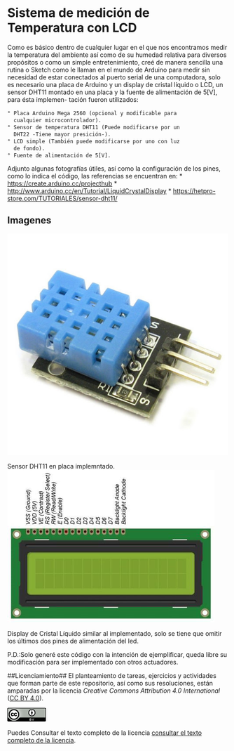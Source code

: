 # Sistema de medición de Temperatura con LCD
Como es básico dentro de cualquier lugar en el que nos encontramos 
medir la temperatura del ambiente así como de su humedad relativa
para diversos propósitos o como un simple entretenimiento, creé de
manera sencilla una rutina o Sketch como le llaman en el mundo de 
Arduino para medir sin necesidad de estar conectados al puerto 
serial de una computadora, solo es necesario una placa de Arduino
y un display de cristal líquido o LCD, un sensor DHT11 montado en 
una placa y la fuente de alimentación de 5[V], para ésta implemen-
tación fueron utilizados:

	° Placa Arduino Mega 2560 (opcional y modificable para 
	  cualquier microcontrolador).
	° Sensor de temperatura DHT11 (Puede modificarse por un 
	  DHT22 -Tiene mayor presición-).
	° LCD simple (También puede modificarse por uno con luz
	  de fondo).
	° Fuente de alimentación de 5[V].

Adjunto algunas fotografías útiles, así como la configuración de 
los pines, como lo indica el código, las referencias se encuentran
en:
	* https://create.arduino.cc/projecthub
	* http://www.arduino.cc/en/Tutorial/LiquidCrystalDisplay
	* https://hetpro-store.com/TUTORIALES/sensor-dht11/

## Imagenes
![Sensor DHT11](./DHT11.png)

Sensor DHT11 en placa implemntado.
![Display de Cristal Líquido](./LCDwithBackgroundLight.png)

Display de Cristal Líquido similar al implementado, solo se tiene
que omitir los últimos dos pines de alimentación del led.

P.D.:Solo generé este código con la intención de ejemplificar,
queda libre su modificación para ser implementado con otros 
actuadores.

##Licenciamiento##
El planteamiento de tareas, ejercicios y actividades que forman parte
de este repositorio, así como sus resoluciones, están amparadas por la
licencia _Creative Commons Attribution 4.0 International_
([CC BY 4.0](https://creativecommons.org/licenses/by/4.0/)).

![CC BY 4.0](./CCBY4.0_88x31.png "CC BY 4.0")

Puedes Consultar el texto completo de la licencia
[consultar el texto completo de la licencia](./COPYING.md).
